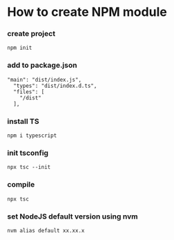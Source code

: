 # How to create NPM module

### create project
```hgignore
npm init 
```

### add to package.json
```hgignore
"main": "dist/index.js",
  "types": "dist/index.d.ts",
  "files": [
    "/dist"
  ],
```

### install TS
```hgignore
npm i typescript
```

### init tsconfig
```hgignore
npx tsc --init
```

### compile
```hgignore
npx tsc
```

### set NodeJS default version using nvm
```hgignore
nvm alias default xx.xx.x
```
